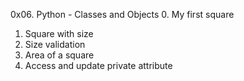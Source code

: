 0x06. Python - Classes and Objects
0. My first square
1. Square with size
2. Size validation
3. Area of a square
4. Access and update private attribute
